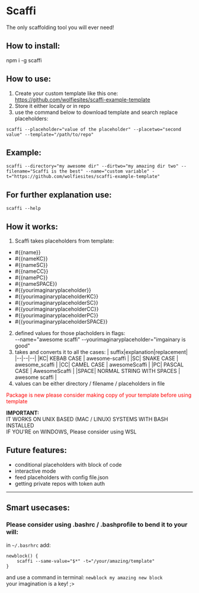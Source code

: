 # Scaffi
The only scaffolding tool you will ever need!

## How to install:

npm i -g scaffi

## How to use:

1. Create your custom template like this one: https://github.com/wolfiesites/scaffi-example-template
2. Store it either locally or in repo
3. use the command below to download template and search replace placeholders:

```scaffi --placeholder="value of the placeholder" --placetwo="second value" --template="/path/to/repo"```


## Example:
`scaffi --directory="my awesome dir" --dirtwo="my amazing dir two" --filename="Scaffi is the best" --name="custom variable" -t="https://github.com/wolfiesites/scaffi-example-template"`


## For further explanation use:

```scaffi --help```

## How it works:
1. Scaffi takes placeholders from template: 
* #{{name}}
* #{{nameKC}}
* #{{nameSC}}
* #{{nameCC}}
* #{{namePC}}
* #{{nameSPACE}}
* #{{yourimaginaryplaceholder}}
* #{{yourimaginaryplaceholderKC}}
* #{{yourimaginaryplaceholderSC}}
* #{{yourimaginaryplaceholderCC}}
* #{{yourimaginaryplaceholderPC}}
* #{{yourimaginaryplaceholderSPACE}}

2. defined values for those placholders in flags:<br> --name="awesome scaffi" --yourimaginaryplaceholder="imgainary is good"
3. takes and converts it to all the cases:
| suffix|explanation|replacement|
|--|--|--|
|KC| KEBAB CASE | 							awesome-scaffi |
|SC| SNAKE CASE | 							awesome_scaffi |
|CC| CAMEL CASE | 							awesomeScaffi  |
|PC| PASCAL CASE  | 							AwesomeScaffi |
|SPACE| NORMAL STRING WITH SPACES |			awesome scaffi |
4. values can be either directory / filename / placeholders in file



<span style="color:red;">Package is new please consider making copy of your template before using template</span>


<b>IMPORTANT:</b><br>
IT WORKS ON UNIX BASED (MAC / LINUX) SYSTEMS WITH BASH INSTALLED<br>
IF YOU'RE on WINDOWS, Please consider using WSL</b>

## Future features:
* conditional placeholders with block of code
* interactive mode
* feed placeholders with config file.json
* getting private repos with token auth

<hr/>

## Smart usecases:
### Please consider using .bashrc / .bashprofile to bend it to your will:
in `~/.basrhrc` add:
```
newblock() {
	scaffi --same-value="$*" -t="/your/amazing/template"
}
```
and use a command in terminal: `newblock my amazing new block`<br>
your imagination is a key! ;>